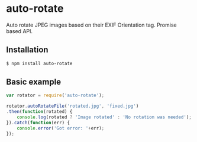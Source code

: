 # auto-rotate
Auto rotate JPEG images based on their EXIF Orientation tag. Promise based API.


## Installation

```bash
$ npm install auto-rotate
```


## Basic example

```Javascript
var rotator = require('auto-rotate');

rotator.autoRotateFile('rotated.jpg', 'fixed.jpg')
.then(function(rotated) {
    console.log(rotated ? 'Image rotated' : 'No rotation was needed');
}).catch(function(err) {
    console.error('Got error: '+err);
});
```
